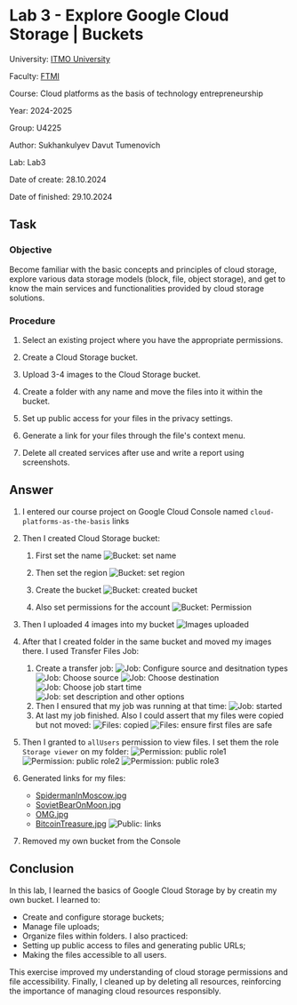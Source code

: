 # Lab 3 - Explore Google Cloud Storage | Buckets

University: [ITMO University](https://itmo.ru)

Faculty: [FTMI](https://ftmi.itmo.ru)

Course: Cloud platforms as the basis of technology entrepreneurship

Year: 2024-2025

Group: U4225

Author: Sukhankulyev Davut Tumenovich

Lab: Lab3

Date of create: 28.10.2024

Date of finished: 29.10.2024

## Task

### Objective
Become familiar with the basic concepts and principles of cloud storage, explore various data storage models (block, file, object storage), and get to know the main services and functionalities provided by cloud storage solutions.

### Procedure

1. Select an existing project where you have the appropriate permissions.

2. Create a Cloud Storage bucket.

3. Upload 3-4 images to the Cloud Storage bucket.

4. Create a folder with any name and move the files into it within the bucket.

5. Set up public access for your files in the privacy settings.

6. Generate a link for your files through the file's context menu.

7. Delete all created services after use and write a report using screenshots.

## Answer

1. I entered our course project on Google Cloud Console named `cloud-platforms-as-the-basis`
links

2. Then I created Cloud Storage bucket:
    1. First set the name
    ![Bucket: set name](../media/lab3/2_1_BucketName.png)

    2. Then set the region
    ![Bucket: set region](../media/lab3/2_2_BucketRegion.png)

    3. Create the bucket
    ![Bucket: created bucket](../media/lab3/2_3_BucketCreated.png)

    4. Also set permissions for the account
    ![Bucket: Permission](../media/lab3/2_4_BucketPermissionsGranted.png)

3. Then I uploaded 4 images into my bucket
![Images uploaded](../media/lab3/3_1_BucketImagesUploaded.png)

4. After that I created folder in the same bucket and moved my images there. I used Transfer Files Job:
    1. Create a transfer job:
    ![Job: Configure source and desitnation types](../media/lab3/4_1_JobTransferFiles.png) 
    ![Job: Choose source](../media/lab3/4_2_JobTransferFiles.png) 
    ![Job: Choose destination](../media/lab3/4_3_JobTransferFiles.png) 
    ![Job: Choose job start time](../media/lab3/4_4_JobTransferFiles.png) 
    ![Job: set description and other options](../media/lab3/4_5_JobTransferFiles.png) 
    2. Then I ensured that my job was running at that time:
    ![Job: started](../media/lab3/4_6_JobTransferFilesCreated.png) 
    3. At last my job finished. Also I could assert that my files were copied but not moved:
    ![Files: copied](../media/lab3/4_7_JobTransferFilesFinished.png) 
    ![Files: ensure first files are safe](../media/lab3/4_8_JobTransferFilesFinished.png)

5. Then I granted to `allUsers` permission to view files. I set them the role `Storage viewer` on my folder:
![Permission: public role1](../media/lab3/5_1_AccessGrant.png) 
![Permission: public role2](../media/lab3/5_2_AccessGrant.png) 
![Permission: public role3](../media/lab3/5_3_AccessGrant.png)

6. Generated links for my files:
    - [SpidermanInMoscow.jpg](https://storage.googleapis.com/davut_lab3/SecondIterationImages/StableDiffusion_SpidermanMoscow.jpg)
    - [SovietBearOnMoon.jpg](https://storage.googleapis.com/davut_lab3/SecondIterationImages/StableDiffusion_SovietBearMishaMoon.jpg)
    - [OMG.jpg](https://storage.googleapis.com/davut_lab3/SecondIterationImages/StableDiffusion_OMG.jpg)
    - [BitcoinTreasure.jpg](https://storage.googleapis.com/davut_lab3/SecondIterationImages/StableDiffusion_BitcoinTreasure.jpg)
    ![Public: links](../media/lab3/6_1_GeneratePublicURL.png)

7. Removed my own bucket from the Console

## Conclusion
In this lab, I learned the basics of Google Cloud Storage by by creatin my own bucket. I learned to:
- Create and configure storage buckets; 
- Manage file uploads;
- Organize files within folders. 
I also practiced:
- Setting up public access to files and generating public URLs;
- Making the files accessible to all users.

This exercise improved my understanding of cloud storage permissions and file accessibility. Finally, I cleaned up by deleting all resources, reinforcing the importance of managing cloud resources responsibly.